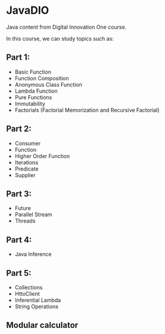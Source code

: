 # JavaDIO
Java content from Digital Innovation One course.

In this course, we can study topics such as:

## Part 1:
- Basic Function
- Function Composition
- Anonymous Class Function
- Lambda Function
- Pure Functions
- Immutability
- Factorials (Factorial Memorization and Recursive Factorial)

## Part 2:
- Consumer
- Function
- Higher Order Function
- Iterations
- Predicate
- Supplier

## Part 3:
- Future
- Parallel Stream
- Threads

## Part 4:
- Java Inference

## Part 5:
- Collections
- HttoClient
- Inferential Lambda
- String Operations

## Modular calculator
